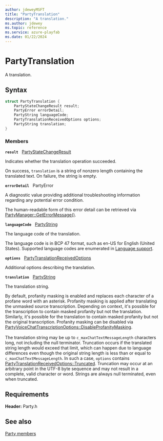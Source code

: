 ```yaml
---
author: jdeweyMSFT
title: "PartyTranslation"
description: "A translation."
ms.author: jdewey
ms.topic: reference
ms.service: azure-playfab
ms.date: 01/22/2024
---
```


# PartyTranslation  

A translation.  

## Syntax  
  
```cpp
struct PartyTranslation {  
    PartyStateChangeResult result;  
    PartyError errorDetail;  
    PartyString languageCode;  
    PartyTranslationReceivedOptions options;  
    PartyString translation;  
}  
```
  
### Members  
  
**`result`** &nbsp; [PartyStateChangeResult](../enums/partystatechangeresult.md)  
  
Indicates whether the translation operation succeeded.
  
On success, ```translation``` is a string of nonzero length containing the translated text. On failure, the string is empty.
  
**`errorDetail`** &nbsp; PartyError  
  
A diagnostic value providing additional troubleshooting information regarding any potential error condition.
  
The human-readable form of this error detail can be retrieved via [PartyManager::GetErrorMessage()](../classes/PartyManager/methods/partymanager_geterrormessage.md).
  
**`languageCode`** &nbsp; [PartyString](../typedefs.md)  
  
The language code of the translation.
  
The language code is in BCP 47 format, such as en-US for English (United States). Supported language codes are enumerated in [Language support](/azure/ai-services/speech-service/language-support).
  
**`options`** &nbsp; [PartyTranslationReceivedOptions](../enums/partytranslationreceivedoptions.md)  
  
Additional options describing the translation.
  
**`translation`** &nbsp; [PartyString](../typedefs.md)  
  
The translation string.
  
By default, profanity masking is enabled and replaces each character of a profane word with an asterisk. Profanity masking is applied after translating the unmasked source transcription. Depending on context, it's possible for the transcription to contain masked profanity but not the translation. Similarly, it's possible for the translation to contain masked profanity but not the original transcription. Profanity masking can be disabled via [PartyVoiceChatTranscriptionOptions::DisableProfanityMasking](../enums/partyvoicechattranscriptionoptions.md). <br /><br /> The translation string may be up to ```c_maxChatTextMessageLength``` characters long, not including the null terminator. Truncation occurs if the translated string length would exceed that limit, which can happen due to language differences even though the original string length is less than or equal to ```c_maxChatTextMessageLength```. In such a case, ```options``` contains [PartyTranslationReceivedOptions::Truncated](../enums/partytranslationreceivedoptions.md). Truncation may occur at an arbitrary point in the UTF-8 byte sequence and may not result in a complete, valid character or word. Strings are always null terminated, even when truncated.
  
  
## Requirements  
  
**Header:** Party.h
  
## See also  
[Party members](../party_members.md)  

  
  
